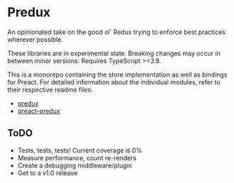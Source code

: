 # Predux

An opinionated take on the good ol' Redux trying to enforce best practices
wherever possible.

These libraries are in experimental state. Breaking changes may occur in between
minor versions. Requires TypeScript >=3.8.

This is a monorepo containing the store implementation as well as bindings for
Preact. For detailed information about the individual modules, refer to their
respective readme files:

- [predux](packages/predux)
- [preact-predux](packages/preact-predux)

## ToDO

- Tests, tests, tests! Current coverage is 0%
- Measure performance, count re-renders
- Create a debugging middleware/plugin
- Get to a v1.0 release
